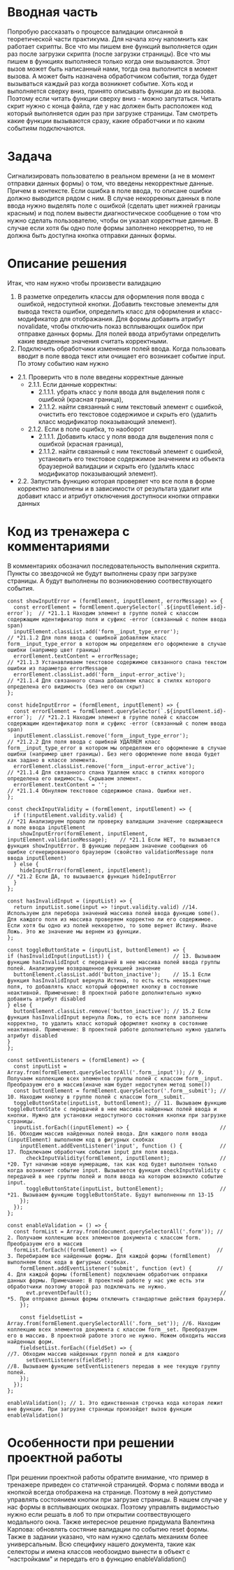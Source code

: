 # Вводная часть
Попробую рассказать о процессе валидации описанной в теоретической части практикума. 
Для начала хочу напомнить как работает скрипты. Все что мы пишем вне функций выполняется один раз после загрузки скрипта (после загрузки страницы). Все что мы пишем в функциях выполняеся только когда они вызываются. Этот вызов может быть написанный нами, тогда она выполнится в момент вызова. А может быть назначена обработчиком события, тогда будет вызываться каждый раз когда возникнет событие. 
Хоть код и выполняется сверху вниз, принято описывать функции до их вызова. Поэтому если читать функции сверху вниз - можно запутаться. Читать скрит нужно с конца файла, где у нас должен быть расположен код который выполняется один раз при загрузке страницы. Там смотреть какие функции вызываются сразу, какие обработчики и по каким событиям подключаются.
# Задача
Сигнализировать пользователю в реальном времени (а не в момент отправки данных формы) о том, что введены некорректные данные. Причем в контексте. Если ошибка в поле ввода, то описане ошибки должно выводится рядом с ним.
В случае некоррекных данных в поле ввода нужно выделять поле с ошибкой (сделать цвет нижней границы красным) и под полем вывести диагностическое сообщение о том что нужно сделать пользователю, чтобы он указал корректные данные. 
В случае если хотя бы одно поле формы заполнено некорретно, то не должна быть доступна кнопка отправки данных формы.
# Описание решения
Итак, что нам нужно чтобы произвести валидацию
1. В разметке определить классы для оформления поля ввода с ошибкой, недоступной кнопки. Добавить текстовые элементы для вывода текста ошибки, определить класс для оформления и класс-модификатор для отображания. Для формы добавить атрибут novalidate, чтобы отключить показ всплывающих ошибок при отправке данных формы. Для полей ввода атрибутами определить какие введенные значения считать корректными.
2. Подключить обработчики изменения полей ввода. Когда пользовать вводит в поле ввода текст или очищает его возникает событие input. По этому событию нам нужно 
  
  * 2.1. Проверить что в поле введены корректные данные 
     - 2.1.1. Если данные корректны:
       +  2.1.1.1. убрать класс у поля ввода для выделения поля с ошибкой (красная граница), 
       +  2.1.1.2. найти связанный с ним текстовый элемент с ошибкой, очистить его текстовое содержимое и скрыть его (удалить класс модификатор показывающий элемент).
     - 2.1.2. Если в поле ошибка, то наоборот
       +  2.1.1.1. Добавить класс у поля ввода для выделения поля с ошибкой (красная граница), 
       +  2.1.1.2. найти связанный с ним текстовый элемент с ошибкой, установить его текстовое содержимое значением из объекта браузерной валидации и скрыть его (удалить класс модификатор показывающий элемент).
  * 2.2. Запустить функцию которая проверяет что все поля в форме корректно заполнены и в зависимости от результата удалит или добавит класс и атрибут отключения доступноси кнопки отправки данных

# Код из тренажера с комментариями

В комментариях обозначил последовательность выполнения скрипта. Пункты со звездочкой не будут выполнены сразу при загрузке страницы. А будут выполнены по возникновению соотвествующего события.


    const showInputError = (formElement, inputElement, errorMessage) => {
      const errorElement = formElement.querySelector(`.${inputElement.id}-error`);  // *21.1.1 Находим элемент в группе полей с классом содержащим идентификатор поля и суфикс -error (связанный с полем ввода span)
      inputElement.classList.add('form__input_type_error');                         // *21.1.2 Для поля ввода с ошибкой добавляем класс form__input_type_error в котором мы определяем его оформление в случае ошибки (например цвет границы)
      errorElement.textContent = errorMessage;                                      // *21.1.3 Устанавливаем текстовое содержимое связанного спана текстом ошибки из параметра errorMessage 
      errorElement.classList.add('form__input-error_active');                       // *21.1.4 Для связанного спана добавляем класс в стилях которого определена его видимость (без него он скрыт) 
    };

    const hideInputError = (formElement, inputElement) => {
      const errorElement = formElement.querySelector(`.${inputElement.id}-error`);  // *21.2.1 Находим элемент в группе полей с классом содержащим идентификатор поля и суфикс -error (связанный с полем ввода span)
      inputElement.classList.remove('form__input_type_error');                      // *21.2.2 Для поля ввода с ошибкой УДАЛЯЕМ класс form__input_type_error в котором мы определяем его оформление в случае ошибки (например цвет границы). Без него оформление поле ввода будет как задано в классе элемента.
      errorElement.classList.remove('form__input-error_active');                    // *21.1.4 Для связанного спана Удаляем класс в стилях которого определена его видимость. Скрываем элемент.
      errorElement.textContent = '';                                                 // *21.1.4 Обнуляем текстовое содержимое спана. Ошибки нет.
    };

    const checkInputValidity = (formElement, inputElement) => {
      if (!inputElement.validity.valid) {                                             // *21 Анализируем прошло ли проверку валидации значение содержащееся в поле ввода inputElement
        showInputError(formElement, inputElement, inputElement.validationMessage);    // *21.1 Если НЕТ, то вызывается функция showInputError. В функцию передаем значение сообщения об ошибке сгенерированного браузером (свойство validationMessage поля ввода inputElement)
      } else {
        hideInputError(formElement, inputElement);                                    // *21.2 Если ДА, то вызывается функция hideInputError
      }
    };

    const hasInvalidInput = (inputList) => {
      return inputList.some(input => !input.validity.valid) //14. Используем для перебора значений массива полей ввода функцию some(). Для каждого поля из массива проверяем корректно ли его содержимое. Если хотя бы одно из полей неккоретно, то some вернет Истину. Иначе Ложь. Это же значение мы вернем из функции. 
    };

    const toggleButtonState = (inputList, buttonElement) => {
    if (hasInvalidInput(inputList)) {                    // 13. Вызываем функцию hasInvalidInput с передачей в нее массива полей ввода группы полей. Анализируем возвращенное функцией значение
      buttonElement.classList.add('button_inactive');    // 15.1 Если функция hasInvalidInput вернула Истина, то есть есть некорректные поля, то добавлять класс который оформляет кнопку в состояние неактивной. Примечение: В проектной работе дополнительно нужно добавить атрибут disabled
    } else {
      buttonElement.classList.remove('button_inactive'); // 15.2 Если функция hasInvalidInput вернула Ложь, то есть все поля заполнены корректно, то удалить класс который оформляет кнопку в состояние неактивной. Примечение: В проектной работе дополнительно нужно удалить атрибут disabled
    } 
    }; 

    const setEventListeners = (formElement) => {
      const inputList = Array.from(formElement.querySelectorAll('.form__input')); // 9. Получаем коллекцию всех элементов группы полей с классом form__input. Преобразуем его в массив(иначе нам будет недоступен метод some())
      const buttonElement = formElement.querySelector('.form__submit'); // 10. Находим кнопку в группе полей с классом form__submit.
      toggleButtonState(inputList, buttonElement); // 11. Вызываем функцию toggleButtonState с передачей в нее массива найденных полей ввода и кнопки. Нужно для установки недоступного состояния кнопки при загрузке страницы.
      inputList.forEach((inputElement) => {                             // 16. Обходим массив найденных полей ввода. Для каждого поля ввода (inputElement) выполняем код в фигурных скобках
        inputElement.addEventListener('input', function () {            // 17. Подключаем обработчик события input для поля ввода.
          checkInputValidity(formElement, inputElement);                // *20. Тут начинаю новую нумерацию, так как код будет выполнен только когда возникнет событие input. Вызывается функция checkInputValidity с передачей в нее группы полей и поля ввода на котором возникло событие input.
          toggleButtonState(inputList, buttonElement);                  // *21. Вызываем функцию toggleButtonState. Будут выполненны пп 13-15
        });
      });
    };

    const enableValidation = () => {
      const formList = Array.from(document.querySelectorAll('.form')); // 2. Получаем коллекцию всех элементов документа с классом form. Преобразуем его в массив 
      formList.forEach((formElement) => {                              // 3. Перебираем все найденные формы. Для каждой формы (formElement) выполняем блок кода в фигурных скобках.
        formElement.addEventListener('submit', function (evt) {        // 4. Для каждой формы (formElement) подключаем обработчик отправки данных формы. Примечание: В проектной работе у нас уже есть эти обработчики поэтому второй раз подключать не нужно.
          evt.preventDefault();                                         // *5. При отправке данных формы отключить стандартные действия браузера.
        });

        const fieldsetList = Array.from(formElement.querySelectorAll('.form__set')); //6. Находим коллекцию всех элементов документа с классом form__set. Преобразуем его в массив. В проектной работе этого не нужно. Можем обходить массив найденных форм.
        fieldsetList.forEach((fieldSet) => {                                         //7. Обходим массив найденных групп полей и для каждого 
          setEventListeners(fieldSet);                                                //8. Вызываем функцию setEventListeners передав в нее текущую группу полей.
        });
      });
    };

    enableValidation(); // 1. Это единственная строчка кода которая лежит вне функции. При загрузке страницы произойдет вызов функции enableValidation()

# Особенности при решении проектной работы
При решении проектной работы обратите внимание, что пример в тренажере приведен со статичной страницей. Форма с полями ввода и кнопкой всегда отображена на странице. Поэтому в ней допустимо управлять состоянием кнопки при загрузке страницы. В нашем случае у нас формы в всплывающих окошках. Поэтому управлять видимостью нужно если решать в лоб то при открытии соотвествующего модального окна. Также интересное решение придумала Валентина Карпова: обновлять состяние валидации по событию reset формы.
Также в задании указано, что нам нужно сделать механихм более универсальным. Всю специфику нашего документа, такие как селекторы и имена классов необзоидмо вынести в объект с "настройками" и передать его в функцию enableValidation()
